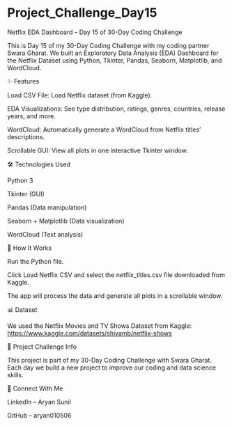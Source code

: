 # Project_Challenge_Day15

Netflix EDA Dashboard – Day 15 of 30-Day Coding Challenge

This is Day 15 of my 30-Day Coding Challenge with my coding partner Swara Gharat.
We built an Exploratory Data Analysis (EDA) Dashboard for the Netflix Dataset using Python, Tkinter, Pandas, Seaborn, Matplotlib, and WordCloud.

✨ Features

Load CSV File: Load Netflix dataset (from Kaggle).

EDA Visualizations: See type distribution, ratings, genres, countries, release years, and more.

WordCloud: Automatically generate a WordCloud from Netflix titles’ descriptions.

Scrollable GUI: View all plots in one interactive Tkinter window.

🛠️ Technologies Used

Python 3

Tkinter (GUI)

Pandas (Data manipulation)

Seaborn + Matplotlib (Data visualization)

WordCloud (Text analysis)

🚀 How It Works

Run the Python file.

Click Load Netflix CSV and select the netflix_titles.csv file downloaded from Kaggle.

The app will process the data and generate all plots in a scrollable window.

📊 Dataset

We used the Netflix Movies and TV Shows Dataset from Kaggle:
https://www.kaggle.com/datasets/shivamb/netflix-shows

📌 Project Challenge Info

This project is part of my 30-Day Coding Challenge with Swara Gharat.
Each day we build a new project to improve our coding and data science skills.

🤝 Connect With Me

LinkedIn – Aryan Sunil

GitHub – aryan010506
